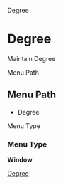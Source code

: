 
Degree
# Degree


Maintain Degree

Menu Path
## Menu Path



- Degree

Menu Type
### Menu Type

**Window**


[Degree](../../window-degree.md)